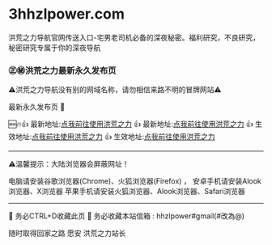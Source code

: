 # 3hhzlpower.com
洪荒之力导航官网传送入口-宅男老司机必备的深夜秘密。福利研究，不良研究，秘密研究专属于你的深夜导航

### ㊣㊙️洪荒之力最新永久发布页

⚠洪荒之力导航没有别的网域名称，请勿相信来路不明的冒牌网站⚠

最新永久发布页 💞
 
🆕🔥👍 最新地址:[点我前往使用洪荒之力](https://git1.3hhzlpower.com)
👍 最新地址:[点我前往使用洪荒之力](https://git1.2hhzlpower.com)
👍 生效地址:[点我前往使用洪荒之力](https://git1.1hhzlpower.com)
👍 生效地址:[点我前往使用洪荒之力](https://git1.hhzlpower.com)



---------------------------------------------------

⚠温馨提示：大陆浏览器会屏蔽网址！

电脑请安装谷歌浏览器(Chrome)、火狐浏览器(Firefox) ，
安卓手机请安装Alook浏览器、X浏览器 
苹果手机请安装火狐浏览器、Alook浏览器、Safari浏览器

---------------------------------------------------
💯 务必CTRL+D收藏此页
💯 务必收藏本站信箱 : hhzlpower#gmail(#改為@)

随时取得回家之路
愿安
洪荒之力站长
